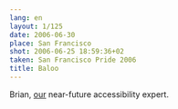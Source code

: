```yaml
---
lang: en
layout: 1/125
date: 2006-06-30
place: San Francisco
shot: 2006-06-25 18:59:36+02
taken: San Francisco Pride 2006
title: Baloo
---
```


Brian, [our](http://civicrm.org/) near-future accessibility expert.

